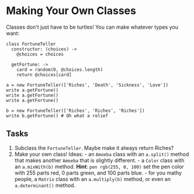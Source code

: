 Making Your Own Classes
=======================
Classes don't just have to be turtles! You can make whatever types you want:
```
class FortuneTeller
  constructor: (choices) ->
    @choices = choices

  getFortune: ->
    card = random(0, @choices.length)
    return @choices[card]

a = new FortuneTeller(['Riches', 'Death', 'Sickness', 'Love'])
write a.getFortune()
write a.getFortune()
write a.getFortune()

b = new FortuneTeller(['Riches', 'Riches', 'Riches'])
write b.getFortune() # Oh what a relief
```

Tasks
----
  1. Subclass the `FortuneTeller`. Maybe make it always return Riches?
  2. Make your own class! Ideas:
    - an `Amoeba` class with an `a.split()` method that makes another `Amoeba` that is slightly different.
    - a `Color` class with an `a.mixWith(b)` method. **Hint**: `pen rgb(255, 0, 100)` set the pen color with 255 parts red, 0 parts green, and 100 parts blue.
    - for you mathy people, a `Matrix` class with an `a.multiply(b)` method, or even an `a.determinant()` method.
